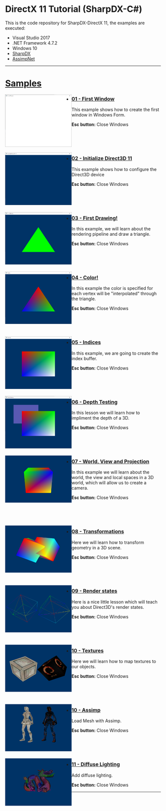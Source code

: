# DirectX 11 Tutorial (SharpDX-C#)

This is the code repository for SharpDX-DirectX 11, the examples are executed:

- Visual Studio 2017
- .NET Framework 4.7.2
- Windows 10
- [SharpDX](http://sharpdx.org/)
- [AssimpNet](https://bitbucket.org/Starnick/assimpnet)

<hr>

# [Samples](https://github.com/IZNITE/DirectX-11-tutorials-SharpDX/tree/master/Src)

<img src="/IMG/IMG01.PNG" width="215px" align="left">

* ### [01 - First Window](https://github.com/IZNITE/DirectX-11-tutorials-SharpDX/tree/master/Src/%5B01%5D%20First%20Window)

This example shows how to create the first window in Windows Form.<br>

<b>Esc button:</b> Close Windows
<br><br>
<br><br>
<br>

<img src="/IMG/IMG02.PNG" width="215px" align="left">

* ### [02 - Initialize Direct3D 11](https://github.com/IZNITE/DirectX-11-tutorials-SharpDX/tree/master/Src/%5B02%5D%20Initialize%20Direct3D%2011)

This example shows how to configure the Direct3D device<br>

<b>Esc button:</b> Close Windows
<br><br>
<br><br>
<br>

<img src="/IMG/IMG03.PNG" width="215px" align="left">

* ### [03 - First Drawing!](https://github.com/IZNITE/DirectX-11-tutorials-SharpDX/tree/master/Src/%5B03%5D%20First%20Drawing!)

In this example, we will learn about the rendering pipeline and draw a triangle.<br>

<b>Esc button:</b> Close Windows
<br><br>
<br><br>
<br>

<img src="/IMG/IMG04.PNG" width="215px" align="left">

* ### [04 - Color!](https://github.com/IZNITE/DirectX-11-tutorials-SharpDX/tree/master/Src/%5B04%5D%20Color!)

In this example the color is specified for each vertex will be "interpolated" through the triangle.<br>

<b>Esc button:</b> Close Windows
<br><br>
<br><br>
<br>

<img src="/IMG/IMG05.PNG" width="215px" align="left">

* ### [05 - Indices](https://github.com/IZNITE/DirectX-11-tutorials-SharpDX/tree/master/Src/%5B05%5D%20Indices)

In this example, we are going to create the index buffer.<br>

<b>Esc button:</b> Close Windows
<br><br>
<br><br>
<br>

<img src="/IMG/IMG06.PNG" width="215px" align="left">

* ### [06 - Depth Testing](https://github.com/IZNITE/DirectX-11-tutorials-SharpDX/tree/master/Src/%5B06%5D%20Depth%20Testing)

In this lesson we will learn how to impliment the depth of a 3D.<br>

<b>Esc button:</b> Close Windows
<br><br>
<br><br>
<br>

<img src="/IMG/IMG07.PNG" width="215px" align="left">

* ### [07 - World, View and Projection](https://github.com/IZNITE/DirectX-11-tutorials-SharpDX/tree/master/Src/%5B07%5D%20World%2C%20View%20and%20Projection)

In this example we will learn about the world, the view and local spaces in a 3D world, which will allow us to create a camera.<br>

<b>Esc button:</b> Close Windows
<br><br>
<br><br>
<br>

<img src="/IMG/IMG08.PNG" width="215px" align="left">

* ### [08 - Transformations](https://github.com/IZNITE/DirectX-11-tutorials-SharpDX/tree/master/Src/%5B08%5D%20Transformations)

Here we will learn how to transform geometry in a 3D scene.<br>

<b>Esc button:</b> Close Windows
<br><br>
<br><br>
<br>

<img src="/IMG/IMG09.PNG" width="215px" align="left">

* ### [09 - Render states](https://github.com/IZNITE/DirectX-11-tutorials-SharpDX/tree/master/Src/%5B09%5D%20Render%20states)

Here is a nice little lesson which will teach you about Direct3D's render states.<br>

<b>Esc button:</b> Close Windows
<br><br>
<br><br>
<br>

<img src="/IMG/IMG10.PNG" width="215px" align="left">

* ### [10 - Textures](https://github.com/IZNITE/DirectX-11-tutorials-SharpDX/tree/master/Src/%5B10%5D%20Textures)

Here we will learn how to map textures to our objects.<br>

<b>Esc button:</b> Close Windows
<br><br>
<br><br>
<br>

<img src="/IMG/IMG11.PNG" width="215px" align="left">

* ### [10 - Assimp](https://github.com/IZNITE/DirectX-11-tutorials-SharpDX/tree/master/Src/%5B11%5D%20Load%20Mesh%20with%20Assimp)

Load Mesh with Assimp.<br>

<b>Esc button:</b> Close Windows
<br><br>
<br><br>
<br>

<img src="/IMG/IMG12.PNG" width="215px" align="left">

* ### [11 - Diffuse Lighting](https://github.com/IZNITE/DirectX-11-tutorial/tree/master/Src/%5B12%5D%20Diffuse%20Lighting)

Add diffuse lighting. <br>

<b>Esc button:</b> Close Windows

<hr>

